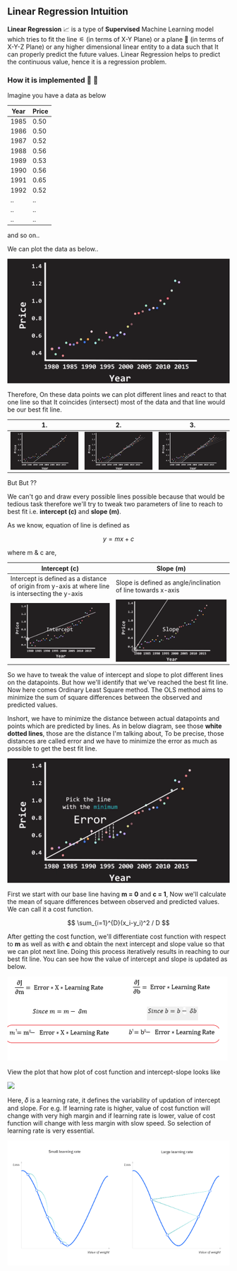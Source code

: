 ## Linear Regression Intuition 

**Linear Regression** 📈 is a type of **Supervised** Machine Learning model which tries to fit the line ⚟ (in terms of X-Y Plane) or a plane 🛬 (in terms of X-Y-Z Plane) or any higher dimensional linear entity to a data such that It can properly predict the future values. Linear Regression helps to predict the continuous value, hence it is a regression problem.

### How it is implemented 🤔 💭

Imagine you have a data as below

|Year|Price|
|----|-----|
|1985|0.50|
|1986|0.50|
|1987|0.52|
|1988|0.56|
|1989|0.53|
|1990|0.56|
|1991|0.65|
|1992|0.52|
|..|..|
|..|..|
|..|..|

and so on..

We can plot the data as below..

<img src="https://github.com/Hg03/Story-Of-ML/blob/main/assets/plot_lr.png">

Therefore, On these data points we can plot different lines and react to that one line so that It coincides (intersect) most of the data and that line would be our best fit line.

|1.|2.|3.|
|--|--|--|
|<img src = "https://github.com/Hg03/Story-Of-ML/blob/main/assets/oneline.png">|<img src = "https://github.com/Hg03/Story-Of-ML/blob/main/assets/twolines.png">|<img src = "https://github.com/Hg03/Story-Of-ML/blob/main/assets/morelines.png">|

But But ??

We can't go and draw every possible lines possible because that would be tedious task therefore we'll try to tweak two parameters of line to reach to best fit i.e. **intercept (c)** and **slope (m)**.

As we know, equation of line is defined as 

```math 
y = mx + c
```
where m & c are,

|Intercept (c)|Slope (m)|
|-------------|---------|
|Intercept is defined as a distance of origin from y-axis at where line is intersecting the y-axis|Slope is defined as angle/inclination of line towards x-axis|
|<img src="https://github.com/Hg03/Story-Of-ML/blob/main/assets/intercept.png">|<img src = "https://github.com/Hg03/Story-Of-ML/blob/main/assets/slope.png">|

So we have to tweak the value of intercept and slope to plot different lines on the datapoints. But how we'll identify that we've reached the best fit line. Now here comes Ordinary Least Square method. The OLS method aims to minimize the sum of square differences between the observed and predicted values. 

Inshort, we have to minimize the distance between actual datapoints and points which are predicted by lines. As in below diagram, see those **white dotted lines**, those are the distance I'm talking about, To be precise, those distances are called error and we have to minimize the error as much as possible to get the best fit line. 

<img src="https://github.com/Hg03/Story-Of-ML/blob/main/assets/error.png">

First we start with our base line having **m = 0** and **c = 1**, Now we'll calculate the mean of square differences between observed and predicted values. We can call it a cost function.

$$ \sum_{i=1}^{D}(x_i-y_i)^2 / D $$

After getting the cost function, we'll differentiate cost function with respect to **m** as well as with **c** and obtain the next intercept and slope value so that we can plot next line. Doing this process iteratively results in reaching to our best fit line. You can see how the value of intercept and slope is updated as below.

<img src="https://github.com/Hg03/Story-Of-ML/blob/main/assets/gradient.png"> 

View the plot that how plot of cost function and intercept-slope looks like

<img src="https://github.com/Hg03/Story-Of-ML/blob/main/assets/gradient-descent.png">

Here, 𝛿 is a learning rate, it defines the variability of updation of intercept and slope. For e.g. If learning rate is higher, value of cost function will change with very high margin and if learning rate is lower, value of cost function will change with less margin with slow speed. So selection of learning rate is very essential.

<img src = "https://github.com/Hg03/Story-Of-ML/blob/main/assets/highlowrate.png">




